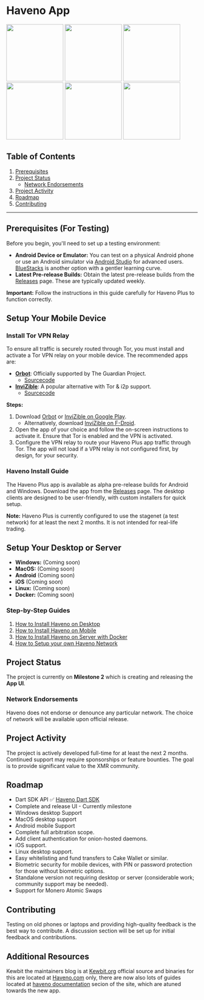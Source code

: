 # Haveno App

<img src="https://i.ibb.co/J7J9qV4/Screenshot-20240817-203316.jpg" width=150 /> <img src="https://i.ibb.co/Btt17Vg/Screenshot-20240817-203341.jpg" width=150 /> <img src="https://i.ibb.co/1L09NT6/Screenshot-20240817-203431.jpg" width=150 /> <img src="https://i.ibb.co/QDPyJp9/Screenshot-20240817-203535.jpg" width=150 /> <img src="https://i.ibb.co/L011YGW/Screenshot-20240817-203150.jpg" width=150 /> <img src="https://i.ibb.co/64YQR1S/Screenshot-20240817-204709.jpg" width=150 />

## Table of Contents
1. [Prerequisites](#prerequisites)
4. [Project Status](#project-status)
   - [Network Endorsements](#network-endorsements)
6. [Project Activity](#project-activity)
7. [Roadmap](#roadmap)
8. [Contributing](#contributing)

---

## Prerequisites (For Testing)

Before you begin, you'll need to set up a testing environment:

- **Android Device or Emulator:** You can test on a physical Android phone or use an Android simulator via [Android Studio](https://studio.android.com) for advanced users. [BlueStacks](https://www.bluestacks.com/download.html) is another option with a gentler learning curve.
- **Latest Pre-release Builds:** Obtain the latest pre-release builds from the [Releases](https://github.com/KewbitXMR/haveno-app/releases) page. These are typically updated weekly.

**Important:** Follow the instructions in this guide carefully for Haveno Plus to function correctly.

## Setup Your Mobile Device

### Install Tor VPN Relay

To ensure all traffic is securely routed through Tor, you must install and activate a Tor VPN relay on your mobile device. The recommended apps are:

- [**Orbot**](https://orbot.app/): Officially supported by The Guardian Project.
  - [Sourcecode](https://github.com/guardianproject/orbot/)
- [**InviZible**](https://invizible.net/): A popular alternative with Tor & i2p support.
  - [Sourcecode](https://github.com/Gedsh/InviZible/)

**Steps:**
1. Download [Orbot](https://orbot.app/) or [InviZible on Google Play](https://play.google.com/store/apps/details?id=pan.alexander.tordnscrypt.gp).
   - Alternatively, download [InviZible on F-Droid](https://f-droid.org/packages/pan.alexander.tordnscrypt.stable/).
2. Open the app of your choice and follow the on-screen instructions to activate it. Ensure that Tor is enabled and the VPN is activated.
3. Configure the VPN relay to route your Haveno Plus app traffic through Tor. The app will not load if a VPN relay is not configured first, by design, for your security.

### Haveno Install Guide

The Haveno Plus app is available as alpha pre-release builds for Android and Windows. Download the app from the [Releases](https://github.com/KewbitXMR/haveno-app/releases) page. The desktop clients are designed to be user-friendly, with custom installers for quick setup.

**Note:** Haveno Plus is currently configured to use the stagenet (a test network) for at least the next 2 months. It is not intended for real-life trading.

## Setup Your Desktop or Server

- **Windows:** (Coming soon)
- **MacOS:** (Coming soon)
- **Android** (Coming soon)
- **iOS** (Coming soon)
- **Linux:** (Coming soon)
- **Docker:** (Coming soon)


### Step-by-Step Guides
1. [How to Install Haveno on Desktop](https://haveno.com/documentation/installing-haveno-on-desktop/)
2. [How to Install Haveno on Mobile](https://haveno.com/documentation/install-haveno-on-a-mobile-device/)
3. [How to Install Haveno on Server with Docker](https://haveno.com/documentation/installing-the-haveno-daemon-with-docker-securely/)
4. [How to Setup your own Haveno Network](https://haveno.com/documentation/setup-a-custom-haveno-network-seednode-with-docker/)


## Project Status

The project is currently on **Milestone 2** which is creating and releasing the **App UI**.

### Network Endorsements

Haveno does not endorse or denounce any particular network. The choice of network will be available upon official release.

## Project Activity

The project is actively developed full-time for at least the next 2 months. Continued support may require sponsorships or feature bounties. The goal is to provide significant value to the XMR community.

## Roadmap

- Dart SDK API ✅ [Haveno Dart SDK](https://pub.dev/packages/haveno)
- Complete and release UI - Currently milestone 
- Windows desktop Support 
- MacOS desktop support 
- Android mobile Support 
- Complete full arbitration scope.
- Add client authentication for onion-hosted daemons.
- iOS support. 
- Linux desktop support.
- Easy whitelisting and fund transfers to Cake Wallet or similar.
- Biometric security for mobile devices, with PIN or password protection for those without biometric options.
- Standalone version not requiring desktop or server (considerable work; community support may be needed).
- Support for Monero Atomic Swaps

## Contributing

Testing on old phones or laptops and providing high-quality feedback is the best way to contribute. A discussion section will be set up for initial feedback and contributions.

## Additional Resources
Kewbit the maintainers blog is at [Kewbit.org](https://kewbit.org/) official source and binaries for this are located at [Haveno.com](https://haveno.com/) only, there are now also lots of guides located at [haveno documentation](https://haveno.com/documentation/) secion of the site, which are atuned towards the new app.
